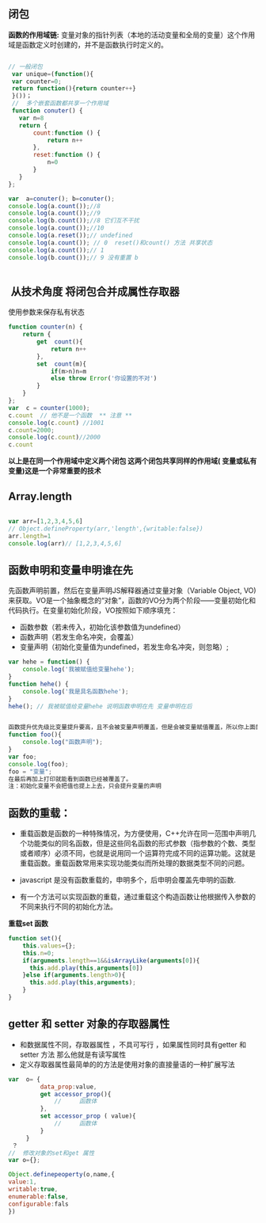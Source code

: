  ##  闭包
 **函数的作用域链:** 变量对象的指针列表（本地的活动变量和全局的变量）这个作用域是函数定义时创建的，并不是函数执行时定义的。
 
 
 ```js
 
 // 一般闭包
  var unique=(function(){
  var counter=0;
  return function(){return counter++}
  }())；
  //  多个嵌套函数都共享一个作用域 
  function conuter() {
    var n=8
    return {
        count:function () {
            return n++
        },
        reset:function () {
            n=0
        }
    }
};

var  a=conuter(); b=conuter();
console.log(a.count());//8
console.log(a.count());//9
console.log(b.count());//8 它们互不干扰
console.log(a.count());//10
console.log(a.reset());// undefined 
console.log(a.count()); // 0  reset()和count() 方法 共享状态
console.log(a.count());// 1
console.log(b.count());// 9 没有重置 b 
  
 ```
 
##  从技术角度 将闭包合并成属性存取器 

使用参数来保存私有状态 
``` js 
function counter(n) {
    return {
        get  count(){
            return n++
        },
        set  count(m){
            if(m>n)n=m
            else throw Error('你设置的不对')
        }
    }
};
var  c = counter(1000);
c.count  // 他不是一个函数  ** 注意 **
console.log(c.count) //1001
c.count=2000;
console.log(c.count)//2000
c.count

```

**以上是在同一个作用域中定义两个闭包 这两个闭包共享同样的作用域( 变量或私有变量)这是一个非常重要的技术**


## Array.length 
```js 

var arr=[1,2,3,4,5,6]
// Object.defineProperty(arr,'length',{writable:false})
arr.length=1
console.log(arr)// [1,2,3,4,5,6]

```


## 函数申明和变量申明谁在先

先函数声明前置，然后在变量声明JS解释器通过变量对象（Variable Object, VO)来获取。VO是一个抽象概念的“对象”，函数的VO分为两个阶段——变量初始化和代码执行。在变量初始化阶段，VO按照如下顺序填充：
+  函数参数（若未传入，初始化该参数值为undefined） 
+  函数声明（若发生命名冲突，会覆盖） 
+  变量声明（初始化变量值为undefined，若发生命名冲突，则忽略）;
```js
var hehe = function() {
    console.log('我被赋值给变量hehe');
}
function hehe() {
    console.log('我是具名函数hehe');
}
hehe(); // 我被赋值给变量hehe 说明函数申明在先 变量申明在后


函数提升优先级比变量提升要高，且不会被变量声明覆盖，但是会被变量赋值覆盖，所以你上面的代码实际上是
function foo(){
    console.log("函数声明");
}
var foo;
console.log(foo);   
foo = "变量";
在最后再加上打印就能看到函数已经被覆盖了。
注：初始化变量不会把值也提上上去，只会提升变量的声明


```

## 函数的重载：

+ 重载函数是函数的一种特殊情况，为方便使用，C++允许在同一范围中声明几个功能类似的同名函数，但是这些同名函数的形式参数（指参数的个数、类型或者顺序）必须不同，也就是说用同一个运算符完成不同的运算功能。这就是重载函数。重载函数常用来实现功能类似而所处理的数据类型不同的问题。

+ javascript 是没有函数重载的，申明多个，后申明会覆盖先申明的函数.
+ 有一个方法可以实现函数的重载，通过重载这个构造函数让他根据传入参数的不同来执行不同的初始化方法。

**重载set 函数**

```js
function set(){
    this.values={};
    this.n=0;
    if(arguments.length==1&&isArrayLike(arguments[0]){
      this.add.play(this,arguments[0])
    }else if(arguments.length>0){
      this.add.play(this,arguments);
    }
}
```
## getter 和 setter 对象的存取器属性 
+ 和数据属性不同，存取器属性 ，不具可写行 ，如果属性同时具有getter 和setter 方法 那么他就是有读写属性  
+ 定义存取器属性最简单的的方法是使用对象的直接量语的一种扩展写法 

```js
var  o= {
         data_prop:value,
         get accessor_prop(){
             //     函数体
         },
         set accessor_prop ( value){
             //     函数体
         }
     }
 ？
//  修改对象的set和get 属性  
var o={};

Object.definepeoperty(o,name,{
value:1,
writable:true,
enumerable:false,
configurable:fals
})
```









